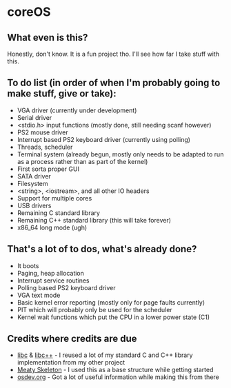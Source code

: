 # coreOS
## What even is this?
Honestly, don't know. It is a fun project tho. I'll see how far I take stuff with this.

## To do list (in order of when I'm probably going to make stuff, give or take):
- VGA driver (currently under development)
- Serial driver
- \<stdio.h> input functions (mostly done, still needing scanf however)
- PS2 mouse driver
- Interrupt based PS2 keyboard driver (currently using polling)
- Threads, scheduler
- Terminal system (already begun, mostly only needs to be adapted to run as a process rather than as part of the kernel)
- First sorta proper GUI
- SATA driver
- Filesystem
- \<string>, \<iostream>, and all other IO headers
- Support for multiple cores
- USB drivers
- Remaining C standard library
- Remaining C++ standard library (this will take forever)
- x86_64 long mode (ugh)

## That's a lot of to dos, what's already done?
- It boots
- Paging, heap allocation
- Interrupt service routines
- Polling based PS2 keyboard driver
- VGA text mode
- Basic kernel error reporting (mostly only for page faults currently)
- PIT which will probably only be used for the scheduler
- Kernel wait functions which put the CPU in a lower power state (C1)

## Credits where credits are due
- [libc](https://github.com/devcore6/Koreh-v1/tree/main/core-compiler-collection/libc) & [libc++](https://github.com/devcore6/Koreh-v1/tree/main/core-compiler-collection/libc%2B%2B) - I reused a lot of my standard C and C++ library implementation from my other project
- [Meaty Skeleton](https://gitlab.com/sortie/meaty-skeleton) - I used this as a base structure while getting started
- [osdev.org](https://wiki.osdev.org/) - Got a lot of useful information while making this from there
